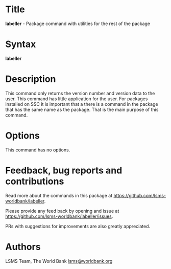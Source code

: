 # Title

__labeller__ - Package command with utilities for the rest of the package

# Syntax

__labeller__

# Description

This command only returns the version number and version data to the user.
This command has little application for the user.
For packages installed on SSC it is important that a there is a command
in the package that has the same name as the package.
That is the main purpose of this command.

# Options

This command has no options.

# Feedback, bug reports and contributions

Read more about the commands in this package at https://github.com/lsms-worldbank/labeller.

Please provide any feed back by opening and issue at https://github.com/lsms-worldbank/labeller/issues.

PRs with suggestions for improvements are also greatly appreciated.

# Authors

LSMS Team, The World Bank lsms@worldbank.org
